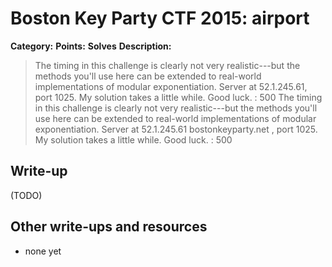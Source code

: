 # Boston Key Party CTF 2015: airport

**Category:** 
**Points:** 
**Solves** 
**Description:**

> The timing in this challenge is clearly not very realistic---but the methods you'll use here can be extended to real-world implementations of modular exponentiation. Server at 52.1.245.61, port 1025. My solution takes a little while. Good luck. : 500
> The timing in this challenge is clearly not very realistic---but the methods you'll use here can be extended to real-world implementations of modular exponentiation. Server at 52.1.245.61 bostonkeyparty.net , port 1025. My solution takes a little while. Good luck. : 500

## Write-up

(TODO)

## Other write-ups and resources

* none yet
